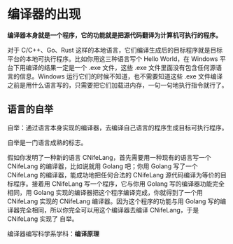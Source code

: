 # 编译器的出现
**编译器本身就是一个程序，它的功能就是把源代码翻译为计算机可执行的程序。**

对于 C/C++、Go、Rust 这样的本地语言，它们编译生成后的目标程序就是目标平台的本地可执行程序。比如你用这三种语言写个 Hello World，在 Windows 平台下用编译的结果一定是一个 .exe 文件，这些 .exe 文件里面没有包含任何源语言的信息。Windows 运行它们的时候不知道，也不需要知道这些 .exe 文件编译之前是用什么语言写的，只需要把它们加载进内存，一句一句地执行指令就行了。

## 语言的自举
自举：通过语言本身实现的编译器，去编译自己语言的程序生成目标可执行程序。

自举是一门语言成熟的标志。

假如你发明了一种新的语言 CNifeLang，首先需要用一种现有的语言写一个 CNifeLang 的编译器，比如说就用 Golang 吧；你用 Golang 写了一个 CNifeLang 的编译器，能成功地把任何合法的 CNifeLang 源代码编译为等价的目标程序。接着用 CNifeLang 写一个程序，它与你用 Golang 写的编译器功能完全相同，用 Golang 实现的编译器把这个程序编译完成，你就得到了一个用 CNifeLang 实现的 CNifeLang 编译器。因为这个程序的功能与用 Golang 写的编译器完全相同，所以你完全可以用这个编译器去编译 CNifeLang，于是 CNifeLang 实现了 自举。

编译器编写科学系学科：**编译原理**

